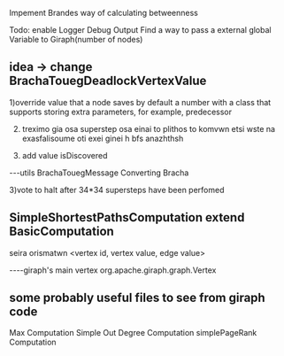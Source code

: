 Impement Brandes way of calculating betweenness

Todo: enable Logger Debug Output
	Find a way to pass a external global Variable to Giraph(number of nodes)

idea -> change BrachaTouegDeadlockVertexValue
---------------------------------------------------------
1)override value that a node saves by default a number
with a class that supports storing extra parameters,
for example, predecessor

2) treximo gia osa superstep osa einai to plithos to komvwn
etsi wste na exasfalisoume oti exei ginei h bfs anazhthsh

3) add value isDiscovered

---utils BrachaTouegMessage
Converting Bracha


3)vote to halt after 34*34 supersteps have been perfomed

SimpleShortestPathsComputation extend BasicComputation
---------------------------------------------------------------
seira orismatwn
<vertex id, vertex value, edge value>


----giraph's main vertex
org.apache.giraph.graph.Vertex


some probably useful files to see from giraph code
---------------------------------------------------------------------
Max Computation
Simple Out Degree Computation
simplePageRank Computation




